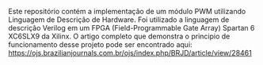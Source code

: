 Este repositório contém a implementação de um módulo PWM utilizando Linguagem de Descrição de Hardware. Foi utilizado a linguagem de descrição Verilog em um FPGA (Field-Programmable Gate Array) Spartan 6 XC6SLX9 da Xilinx. O artigo completo que demonstra o principio de funcionamento desse projeto pode ser encontrado aqui: https://ojs.brazilianjournals.com.br/ojs/index.php/BRJD/article/view/28461
